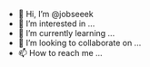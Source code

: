 - 👋 Hi, I’m @jobseeek
- 👀 I’m interested in ...
- 🌱 I’m currently learning ...
- 💞️ I’m looking to collaborate on ...
- 📫 How to reach me ...

<!---
jobseeek/jobseeek is a ✨ special ✨ repository because its `README.md` (this file) appears on your GitHub profile.
You can click the Preview link to take a look at your changes.
--->
